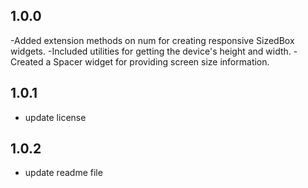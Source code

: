 ## 1.0.0
-Added extension methods on num for creating responsive SizedBox widgets.
-Included utilities for getting the device's height and width.
-Created a Spacer widget for providing screen size information.
## 1.0.1
- update license
## 1.0.2
- update readme file
